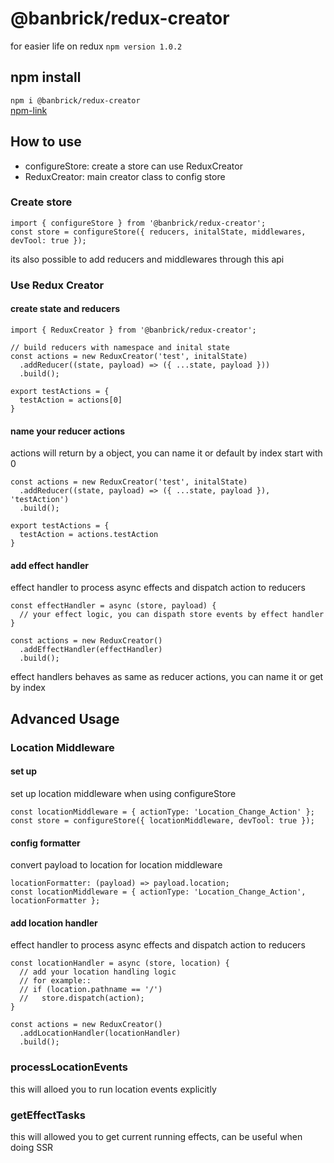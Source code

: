 # @banbrick/redux-creator
for easier life on redux ``npm version 1.0.2``

## npm install
```npm i @banbrick/redux-creator```  
[npm-link](https://www.npmjs.com/package/@banbrick/redux-creator)
  
## How to use
- configureStore: create a store can use ReduxCreator  
- ReduxCreator: main creator class to config store  
  
### Create store
```
import { configureStore } from '@banbrick/redux-creator';
const store = configureStore({ reducers, initalState, middlewares, devTool: true });
```
its also possible to add reducers and middlewares through this api
  
  
### Use Redux Creator
  
#### create state and reducers
```
import { ReduxCreator } from '@banbrick/redux-creator';

// build reducers with namespace and inital state
const actions = new ReduxCreator('test', initalState)
  .addReducer((state, payload) => ({ ...state, payload }))
  .build();

export testActions = {
  testAction = actions[0]
}
```
  
#### name your reducer actions
actions will return by a object, you can name it or default by index start with 0

```
const actions = new ReduxCreator('test', initalState)
  .addReducer((state, payload) => ({ ...state, payload }), 'testAction')
  .build();

export testActions = {
  testAction = actions.testAction
}
```
  
#### add effect handler
effect handler to process async effects and dispatch action to reducers

```
const effectHandler = async (store, payload) {
  // your effect logic, you can dispath store events by effect handler
}

const actions = new ReduxCreator()
  .addEffectHandler(effectHandler)
  .build();

```
  
effect handlers behaves as same as reducer actions, you can name it or get by index 
<br>
  
## Advanced Usage

### Location Middleware
#### set up
set up location middleware when using configureStore
```
const locationMiddleware = { actionType: 'Location_Change_Action' };
const store = configureStore({ locationMiddleware, devTool: true });
```
  
#### config formatter
convert payload to location for location middleware
```
locationFormatter: (payload) => payload.location;
const locationMiddleware = { actionType: 'Location_Change_Action', locationFormatter };
```
  
#### add location handler
effect handler to process async effects and dispatch action to reducers
```
const locationHandler = async (store, location) {
  // add your location handling logic
  // for example::
  // if (location.pathname == '/')
  //   store.dispatch(action);
}

const actions = new ReduxCreator()
  .addLocationHandler(locationHandler)
  .build();

```
  
### processLocationEvents
this will alloed you to run location events explicitly
  
### getEffectTasks
this will allowed you to get current running effects, can be useful when doing SSR
  
